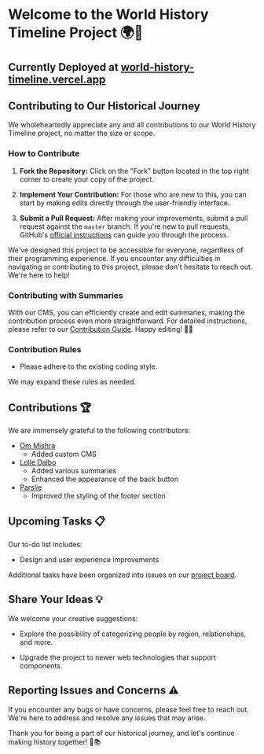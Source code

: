 # Welcome to the World History Timeline Project 🌍📜

## Currently Deployed at [world-history-timeline.vercel.app](https://world-history-timeline.vercel.app/)

## Contributing to Our Historical Journey

We wholeheartedly appreciate any and all contributions to our World History Timeline project, no matter the size or scope.

### How to Contribute

1. **Fork the Repository:** Click on the "Fork" button located in the top right corner to create your copy of the project.

2. **Implement Your Contribution:** For those who are new to this, you can start by making edits directly through the user-friendly interface.

3. **Submit a Pull Request:** After making your improvements, submit a pull request against the `master` branch. If you're new to pull requests, GitHub's [official instructions](https://docs.github.com/en/pull-requests/collaborating-with-pull-requests/proposing-changes-to-your-work-with-pull-requests/creating-a-pull-request) can guide you through the process.

We've designed this project to be accessible for everyone, regardless of their programming experience. If you encounter any difficulties in navigating or contributing to this project, please don't hesitate to reach out. We're here to help!

### Contributing with Summaries

With our CMS, you can efficiently create and edit summaries, making the contribution process even more straightforward. For detailed instructions, please refer to our [Contribution Guide](/CONTRIBUTING.md). Happy editing! 📝🌟

### Contribution Rules

- Please adhere to the existing coding style.

We may expand these rules as needed.

## Contributions 🏆

We are immensely grateful to the following contributors:

- [Om Mishra](https://github.com/Om-Mishra7)
  - Added custom CMS
- [Lolle Dalbo](https://github.com/Skaparen)
  - Added various summaries
  - Enhanced the appearance of the back button
- [Parslie](https://github.com/parslie)
  - Improved the styling of the footer section

## Upcoming Tasks 📋

Our to-do list includes:

- Design and user experience improvements

Additional tasks have been organized into issues on our [project board](https://github.com/users/tavro/projects/2/views/1).

## Share Your Ideas 💡

We welcome your creative suggestions:

- Explore the possibility of categorizing people by region, relationships, and more.

- Upgrade the project to newer web technologies that support components.

## Reporting Issues and Concerns ⚠️

If you encounter any bugs or have concerns, please feel free to reach out. We're here to address and resolve any issues that may arise.

Thank you for being a part of our historical journey, and let's continue making history together! 🚀📚
